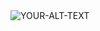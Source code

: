 <picture>
 <source media="(prefers-color-scheme: dark)" srcset="[YOUR-DARKMODE-IMAG](https://avatars.githubusercontent.com/u/69192055?v=4)E">
 <source media="(prefers-color-scheme: light)" srcset="[YOUR-LIGHTMODE-IMAG](https://avatars.githubusercontent.com/u/69192055?v=4)E">
 <img alt="YOUR-ALT-TEXT" src="[YOUR-DEFAULT-IMAG](https://avatars.githubusercontent.com/u/69192055?v=4)E">
</picture>

<!--
**irfanpa005/irfanpa005** is a ✨ _special_ ✨ repository because its `README.md` (this file) appears on your GitHub profile.

Here are some ideas to get you started:

- 🔭 I’m currently working on ...
- 🌱 I’m currently learning ...
- 👯 I’m looking to collaborate on ...
- 🤔 I’m looking for help with ...
- 💬 Ask me about ...
- 📫 How to reach me: ...
- 😄 Pronouns: ...
- ⚡ Fun fact: ...
-->

